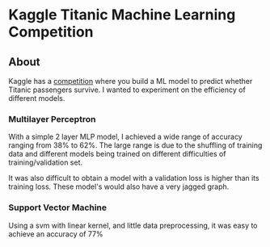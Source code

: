 # Kaggle Titanic Machine Learning Competition

## About
Kaggle has a [competition](https://www.kaggle.com/competitions/titanic) where you build a ML model to predict whether Titanic passengers survive. I wanted to experiment on the efficiency of different models.

### Multilayer Perceptron 
With a simple 2 layer MLP model, I achieved a wide range of accuracy ranging from 38% to 62%. The large range is due to the shuffling of training data and different models being trained on different difficulties of training/validation set.

It was also difficult to obtain a model with a validation loss is higher than its training loss. These model's would also have a very jagged graph.

### Support Vector Machine
Using a svm with linear kernel, and little data preprocessing, it was easy to achieve an accuracy of 77%

